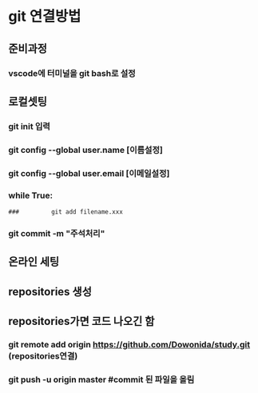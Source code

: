 # git 연결방법

## 준비과정

### vscode에 터미널을  git bash로 설정

## 로컬셋팅

### git init 입력

### git config --global user.name [이름설정]

### git config --global user.email [이메일설정]

### while True:

	### 		git add filename.xxx

### git commit -m "주석처리"



## 온라인 세팅

## repositories 생성

## repositories가면 코드 나오긴 함

### 	git remote add origin https://github.com/Dowonida/study.git (repositories연결)

### 	git push -u origin master #commit 된 파일을 올림



## 







  
